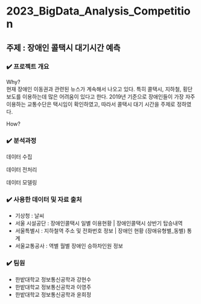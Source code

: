 # 2023_BigData_Analysis_Competition

## 주제 : 장애인 콜택시 대기시간 예측

### ✔️ 프로젝트 개요
Why?  
현재 장애인 이동권과 관련된 뉴스가 계속해서 나오고 있다. 특히 콜택시, 지하철, 횡단보도를 이용하는데 많은 어려움이 있다고 한다. 2019년 기준으로 장애인들이 가장 자주 이용하는 교통수단은 택시임이 확인하였고, 따라서 콜택시 대기 시간을 주제로 정하였다.  

How?


### ✔️ 분석과정
데이터 수집

데이터 전처리

데이터 모델링

### ✔️ 사용한 데이터 및 자료 출처
- 기상청 : 날씨
- 서울 시설공단 : 장애인콜택시 일별 이용현황 | 장애인콜택시 상반기 탑승내역
- 서울특별시 : 지하철역 주소 및 전화번호 정보 | 장애인 현황 (장애유형별_동별) 통계
- 서울교통공사 : 역별 월별 장애인 승하차인원 정보

### ✔️ 팀원
- 한밭대학교 정보통신공학과 강현수
- 한밭대학교 정보통신공학과 이영주
- 한밭대학교 정보통신공학과 윤희정
